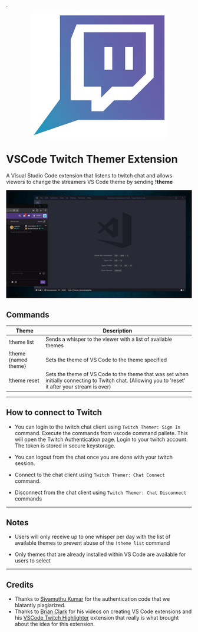 .<p align="center">
![](./resources/logo.png)
</p>

# VSCode Twitch Themer Extension

A Visual Studio Code extension that listens to twitch chat and allows viewers to change the streamers VS Code theme by sending **!theme**

![](./resources/screenshot-example.gif)  

## Commands

| Theme | Description
| --- | ---
| !theme list | Sends a whisper to the viewer with a list of available themes
| !theme {named theme} | Sets the theme of VS Code to the theme specified
| !theme reset | Sets the theme of VS Code to the theme that was set when initially connecting to Twitch chat. (Allowing you to 'reset' it after your stream is over)

---

## How to connect to Twitch

- You can login to the twitch chat client using `Twitch Themer: Sign In` command. Execute the commands from vscode command pallete. This will open the Twitch Authentication page. Login to your twitch account. The token is stored in secure keystorage.

- You can logout from the chat once you are done with your twitch session.
- Connect to the chat client using `Twitch Themer: Chat Connect` command.
- Disconnect from the chat client using `Twitch Themer: Chat Disconnect` commands

---

## Notes

- Users will only receive up to one whisper per day with the list of available themes to prevent abuse of the `!theme list` command

- Only themes that are already installed within VS Code are available for users to select

---

## Credits

* Thanks to [Sivamuthu Kumar](https://github.com/ksivamuthu) for the authentication code that we blatantly plagiarized.
* Thanks to [Brian Clark](https://github.com/clarkio) for his videos on creating VS Code extensions and his [VSCode Twitch Highlighter](https://github.com/clarkio/vscode-twitch-highlighter) extension that really is what brought about the idea for this extension.